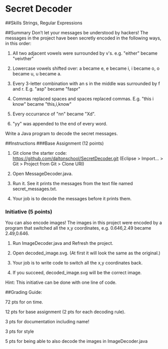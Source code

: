 # Secret Decoder

##Skills
Strings, Regular Expressions

##Summary
Don’t let your messages be understood by hackers! The messages in the project have been secretly encoded in the following ways, in this order:

1. All two adjacent vowels were surrounded by v's. e.g. "either" became "veivther"

2. Lowercase vowels shifted over: a became e, e became i, i became o, o became u, u became a.

3. Every 3-letter combination with an s in the middle was surrounded by f and r. E.g. "asp" became "faspr"

4. Commas replaced spaces and spaces replaced commas. E.g. "this i know" became "this,i,know"

5. Every occurrance of "nn" became "Xd".

6. "yy" was appended to the end of every word.


Write a Java program to decode the secret messages.



##Instructions
###Base Assignment (12 points)
1. Git clone the starter code: https://github.com/daltonschool/SecretDecoder.git
(Eclipse > Import... > Git > Project from Git > Clone URI)

2. Open MessageDecoder.java.

3. Run it. See it prints the messages from the text file named secret_messages.txt.

4. Your job is to decode the messages before it prints them.

### Initiative (5 points)
You can also encode images! The images in this project were encoded by a program that switched all the x,y coordinates, e.g. 0.646,2.49 became 2.49,0.646. 


1. Run ImageDecoder.java and Refresh the project.

2. Open decoded_image.svg. (At first it will look the same as the original.)

3. Your job is to write code to switch all the x,y coordinates back.

4. If you succeed, decoded_image.svg will be the correct image.

Hint: This initiative can be done with one line of code.


##Grading Guide:
  
 72 pts for on time.
  
 12 pts for base assignment (2 pts for each decoding rule).
  
 3 pts for documentation including name!
  
 3 pts for style
  
 5 pts for being able to also decode the images in ImageDecoder.java

